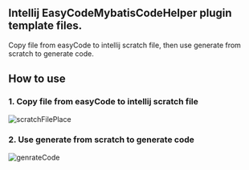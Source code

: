 ## Intellij EasyCodeMybatisCodeHelper plugin template files.

Copy file from easyCode to intellij scratch file, then use generate from scratch to generate code.

## How to use

### 1. Copy file from easyCode to intellij scratch file

![scratchFilePlace](https://images.brucege.com/scratchFilePlace.png)

### 2. Use generate from scratch to generate code
![genrateCode](https://images.brucege.com/generateFromScratchFile.png)
